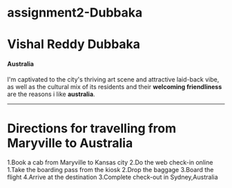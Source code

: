# assignment2-Dubbaka

# Vishal Reddy Dubbaka

#### Australia
I'm captivated to the city's thriving art scene and attractive laid-back vibe,
as well as the cultural mix of its residents and their **welcoming friendliness**
are the reasons i like **australia**.

---

# Directions for travelling from Maryville to Australia
1.Book a cab from Maryville to Kansas city
2.Do the web check-in online   
    1.Take the boarding pass from the kiosk
    2.Drop the baggage 
    3.Board the flight
    4.Arrive at the destination 
3.Complete check-out in Sydney,Australia


        


